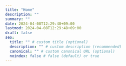 ```yaml
---
title: "Home"
description: ""
summary: ""
date: 2024-04-08T12:29:48+09:00
lastmod: 2024-04-08T12:29:48+09:00
draft: false
seo:
  title: "" # custom title (optional)
  description: "" # custom description (recommended)
  canonical: "" # custom canonical URL (optional)
  noindex: false # false (default) or true
---
```

